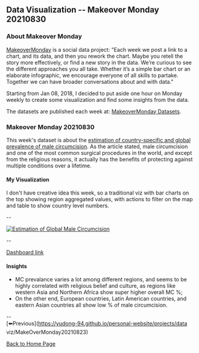 <head>
  <!-- Global site tag (gtag.js) - Google Analytics -->
<script async src="https://www.googletagmanager.com/gtag/js?id=UA-112502179-1"></script>
<script>
  window.dataLayer = window.dataLayer || [];
  function gtag(){dataLayer.push(arguments);}
  gtag('js', new Date());

  gtag('config', 'UA-112502179-1');
</script>
</head>


## Data Visualization -- Makeover Monday 20210830

### About Makeover Monday

[MakeoverMonday](http://www.makeovermonday.co.uk/) is a social data project:
"Each week we post a link to a chart, and its data, and then you rework the chart.
Maybe you retell the story more effectively, or find a new story in the data.
We’re curious to see the different approaches you all take. Whether it’s a simple bar chart or an elaborate infographic, we encourage everyone of all skills to partake.
Together we can have broader conversations about and with data."

Starting from Jan 08, 2018, I decided to put aside one hour on Monday weekly to create some visualization and find some insights from the data.

The datasets are published each week at: [MakeoverMonday Datasets](http://www.makeovermonday.co.uk/data/).

### Makeover Monday 20210830

This week's dataset is about the [estimation of country-specific and global prevalence of male circumcision](https://pophealthmetrics.biomedcentral.com/articles/10.1186/s12963-016-0073-5). As the article stated, male circumcision and one of the most common surgical procedures in the world, and except from the religious reasons, it actually has the benefits of protecting against multiple conditions over a lifetime.  

#### My Visualization

I don't have creative idea this week, so a traditional viz with bar charts on the top showing region aggregated values, with actions to filter on the map and table to show country level numbers.  

--  
<div class='tableauPlaceholder' id='viz1630361735279' style='position: relative'>
  <noscript><a href='#'>
    <img alt='Estimation of Global Male Circumcision ' src='https:&#47;&#47;public.tableau.com&#47;static&#47;images&#47;Ma&#47;MakeOverMonday20210830EstimationofGlobalMaleCircumcision&#47;EstimationofGlobalMaleCircumcision&#47;1_rss.png' style='border: none' />
    </a></noscript>
  <object class='tableauViz'  style='display:none;'>
    <param name='host_url' value='https%3A%2F%2Fpublic.tableau.com%2F' /> 
    <param name='embed_code_version' value='3' /> 
    <param name='site_root' value='' />
    <param name='name' value='MakeOverMonday20210830EstimationofGlobalMaleCircumcision&#47;EstimationofGlobalMaleCircumcision' />
    <param name='tabs' value='no' />
    <param name='toolbar' value='yes' />
    <param name='static_image' value='https:&#47;&#47;public.tableau.com&#47;static&#47;images&#47;Ma&#47;MakeOverMonday20210830EstimationofGlobalMaleCircumcision&#47;EstimationofGlobalMaleCircumcision&#47;1.png' />
    <param name='animate_transition' value='yes' />
    <param name='display_static_image' value='yes' />
    <param name='display_spinner' value='yes' />
    <param name='display_overlay' value='yes' />
    <param name='display_count' value='yes' />
    <param name='language' value='en-US' />
    <param name='filter' value='publish=yes' />
  </object></div>             
  <script type='text/javascript'>     
  var divElement = document.getElementById('viz1630361735279');     
  var vizElement = divElement.getElementsByTagName('object')[0];              
  if ( divElement.offsetWidth > 800 ) { vizElement.style.width='800px';vizElement.style.height='827px';} else if ( divElement.offsetWidth > 500 ) { vizElement.style.width='800px';vizElement.style.height='827px';} else { vizElement.style.width='100%';vizElement.style.height='1127px';}       
  var scriptElement = document.createElement('script');         
  scriptElement.src = 'https://public.tableau.com/javascripts/api/viz_v1.js';    
  vizElement.parentNode.insertBefore(scriptElement, vizElement);           
</script>  
  
--  

[Dashboard link](https://public.tableau.com/views/MakeOverMonday20210830EstimationofGlobalMaleCircumcision/EstimationofGlobalMaleCircumcision?:language=en-US&publish=yes&:display_count=n&:origin=viz_share_link)
  
#### Insights
* MC prevalance varies a lot among different regions, and seems to be highly correlated with religious belief and culture, as regions like western Asia and Northern Africa show super higher overall MC %;  
* On the other end, European countries, Latin American countries, and eastern Asian countries all show low % of male circumcision.  
  
--  
[⬅️Previous](https://yudong-94.github.io/personal-website/projects/data viz/MakeOverMonday20210823)  

[Back to Home Page](https://yudong-94.github.io/personal-website/)
